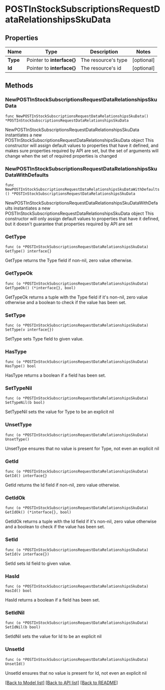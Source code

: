 # POSTInStockSubscriptionsRequestDataRelationshipsSkuData

## Properties

Name | Type | Description | Notes
------------ | ------------- | ------------- | -------------
**Type** | Pointer to **interface{}** | The resource&#39;s type | [optional] 
**Id** | Pointer to **interface{}** | The resource&#39;s id | [optional] 

## Methods

### NewPOSTInStockSubscriptionsRequestDataRelationshipsSkuData

`func NewPOSTInStockSubscriptionsRequestDataRelationshipsSkuData() *POSTInStockSubscriptionsRequestDataRelationshipsSkuData`

NewPOSTInStockSubscriptionsRequestDataRelationshipsSkuData instantiates a new POSTInStockSubscriptionsRequestDataRelationshipsSkuData object
This constructor will assign default values to properties that have it defined,
and makes sure properties required by API are set, but the set of arguments
will change when the set of required properties is changed

### NewPOSTInStockSubscriptionsRequestDataRelationshipsSkuDataWithDefaults

`func NewPOSTInStockSubscriptionsRequestDataRelationshipsSkuDataWithDefaults() *POSTInStockSubscriptionsRequestDataRelationshipsSkuData`

NewPOSTInStockSubscriptionsRequestDataRelationshipsSkuDataWithDefaults instantiates a new POSTInStockSubscriptionsRequestDataRelationshipsSkuData object
This constructor will only assign default values to properties that have it defined,
but it doesn't guarantee that properties required by API are set

### GetType

`func (o *POSTInStockSubscriptionsRequestDataRelationshipsSkuData) GetType() interface{}`

GetType returns the Type field if non-nil, zero value otherwise.

### GetTypeOk

`func (o *POSTInStockSubscriptionsRequestDataRelationshipsSkuData) GetTypeOk() (*interface{}, bool)`

GetTypeOk returns a tuple with the Type field if it's non-nil, zero value otherwise
and a boolean to check if the value has been set.

### SetType

`func (o *POSTInStockSubscriptionsRequestDataRelationshipsSkuData) SetType(v interface{})`

SetType sets Type field to given value.

### HasType

`func (o *POSTInStockSubscriptionsRequestDataRelationshipsSkuData) HasType() bool`

HasType returns a boolean if a field has been set.

### SetTypeNil

`func (o *POSTInStockSubscriptionsRequestDataRelationshipsSkuData) SetTypeNil(b bool)`

 SetTypeNil sets the value for Type to be an explicit nil

### UnsetType
`func (o *POSTInStockSubscriptionsRequestDataRelationshipsSkuData) UnsetType()`

UnsetType ensures that no value is present for Type, not even an explicit nil
### GetId

`func (o *POSTInStockSubscriptionsRequestDataRelationshipsSkuData) GetId() interface{}`

GetId returns the Id field if non-nil, zero value otherwise.

### GetIdOk

`func (o *POSTInStockSubscriptionsRequestDataRelationshipsSkuData) GetIdOk() (*interface{}, bool)`

GetIdOk returns a tuple with the Id field if it's non-nil, zero value otherwise
and a boolean to check if the value has been set.

### SetId

`func (o *POSTInStockSubscriptionsRequestDataRelationshipsSkuData) SetId(v interface{})`

SetId sets Id field to given value.

### HasId

`func (o *POSTInStockSubscriptionsRequestDataRelationshipsSkuData) HasId() bool`

HasId returns a boolean if a field has been set.

### SetIdNil

`func (o *POSTInStockSubscriptionsRequestDataRelationshipsSkuData) SetIdNil(b bool)`

 SetIdNil sets the value for Id to be an explicit nil

### UnsetId
`func (o *POSTInStockSubscriptionsRequestDataRelationshipsSkuData) UnsetId()`

UnsetId ensures that no value is present for Id, not even an explicit nil

[[Back to Model list]](../README.md#documentation-for-models) [[Back to API list]](../README.md#documentation-for-api-endpoints) [[Back to README]](../README.md)


